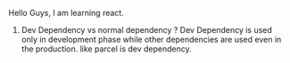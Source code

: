 Hello Guys, I am learning react.

1. Dev Dependency vs normal dependency ? 
Dev Dependency is used only in development phase while other dependencies are used even in the production.
like parcel is dev dependency.
 